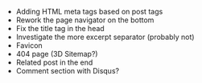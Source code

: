 * Adding HTML meta tags based on post tags
* Rework the page navigator on the bottom
* Fix the title tag in the head
* Investigate the more excerpt separator (probably not)
* Favicon
* 404 page (3D Sitemap?)
* Related post in the end
* Comment section with Disqus?